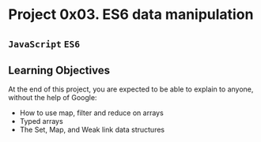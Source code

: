 # Project 0x03. ES6 data manipulation
## `JavaScript` `ES6`
## Learning Objectives
At the end of this project, you are expected to be able to explain to anyone, without the help of Google:  

- How to use map, filter and reduce on arrays
- Typed arrays
- The Set, Map, and Weak link data structures
